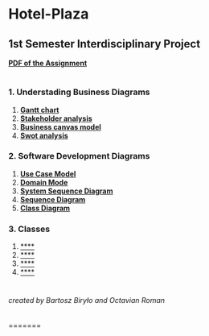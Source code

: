
# Hotel-Plaza

## 1st Semester Interdisciplinary Project
  [**PDF of the Assignment**](HotelPlaza.pdf)
# 
### 1. Understading Business Diagrams 
  1.  [**Gantt chart**]()
  2.  [**Stakeholder analysis**]()
  3.  [**Business canvas model**]()
  4.  [**Swot analysis**]()
### 2. Software Development Diagrams
  1.  [**Use Case Model**]()
  2.  [**Domain Mode**]()
  3.  [**System Sequence Diagram**]()
  4.  [**Sequence Diagram**]()
  5.  [**Class Diagram**]()
### 3. Classes
  1.  [****]()
  2.  [****]()
  3.  [****]()
  4.  [****]()
# 
###### created by Bartosz Biryło and Octavian Roman
=======
